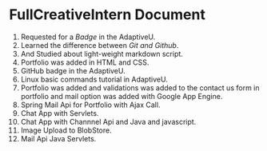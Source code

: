 # FullCreativeIntern Document
1. Requested for a *Badge* in the AdaptiveU.
2. Learned the difference between *Git and Github*.
3. And Studied about light-weight markdown script.
4. Portfolio was added in HTML and CSS.
5. GitHub badge in the AdaptiveU.
6. Linux basic commands tutorial in AdaptiveU.
7. Portfolio was added and validations was added to the contact us form in portfolio and mail option was added with Google App Engine.
8. Spring Mail Api for Portfolio with Ajax Call.
9. Chat App with Servlets.
10. Chat App with Channnel Api and Java and javascript.
11. Image Upload to BlobStore.
12. Mail Api Java Servlets.
